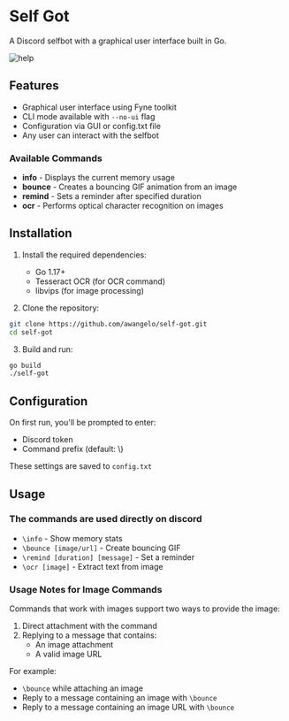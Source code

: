 # Self Got

A Discord selfbot with a graphical user interface built in Go.

![help](https://files.catbox.moe/unuqw0.png)
## Features

- Graphical user interface using Fyne toolkit
- CLI mode available with `--no-ui` flag
- Configuration via GUI or config.txt file
- Any user can interact with the selfbot


### Available Commands

- **info** - Displays the current memory usage
- **bounce** - Creates a bouncing GIF animation from an image
- **remind** - Sets a reminder after specified duration
- **ocr** - Performs optical character recognition on images

## Installation

1. Install the required dependencies:
   - Go 1.17+
   - Tesseract OCR (for OCR command)
   - libvips (for image processing)

2. Clone the repository:
```sh
git clone https://github.com/awangelo/self-got.git
cd self-got
```

3. Build and run:
```sh
go build
./self-got
```

## Configuration

On first run, you'll be prompted to enter:
- Discord token
- Command prefix (default: \\)

These settings are saved to `config.txt`

## Usage

### The commands are used directly on discord
   - `\info` - Show memory stats
   - `\bounce [image/url]` - Create bouncing GIF
   - `\remind [duration] [message]` - Set a reminder
   - `\ocr [image]` - Extract text from image

### Usage Notes for Image Commands

Commands that work with images support two ways to provide the image:

1. Direct attachment with the command
2. Replying to a message that contains:
   - An image attachment
   - A valid image URL

For example:
- `\bounce` while attaching an image
- Reply to a message containing an image with `\bounce`
- Reply to a message containing an image URL with `\bounce`
